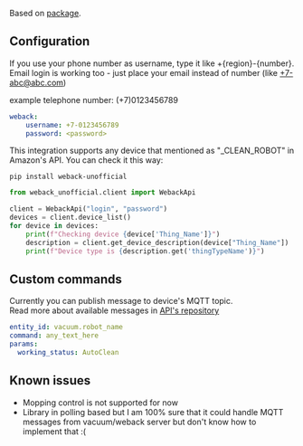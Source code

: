 Based on [package](https://github.com/opravdin/weback-unofficial).  

## Configuration
If you use your phone number as username, type it like +{region}-{number}. Email login is working too - just place your email instead of number (like +7-abc@abc.com)

example telephone number: (+7)0123456789
```yaml
weback:
    username: +7-0123456789
    password: <password>
```
This integration supports any device that mentioned as "_CLEAN_ROBOT" in Amazon's API. You can check it this way:  
```
pip install weback-unofficial
```
```python
from weback_unofficial.client import WebackApi

client = WebackApi("login", "password")
devices = client.device_list()
for device in devices:
    print(f"Checking device {device['Thing_Name']}")
    description = client.get_device_description(device["Thing_Name"])
    print(f"Device type is {description.get('thingTypeName')}")
```
## Custom commands
Currently you can publish message to device's MQTT topic.  
Read more about available messages in [API's repository](https://github.com/opravdin/weback-unofficial)
```yaml
entity_id: vacuum.robot_name
command: any_text_here
params:
  working_status: AutoClean
```

## Known issues
* Mopping control is not supported for now
* Library in polling based but I am 100% sure that it could handle MQTT messages from vacuum/weback server but don't know how to implement that :(

